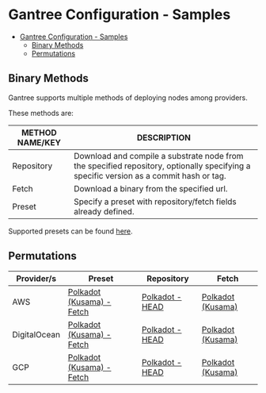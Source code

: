 # Gantree Configuration - Samples

- [Gantree Configuration - Samples](#gantree-configuration---samples)
  - [Binary Methods](#binary-methods)
  - [Permutations](#permutations)

## Binary Methods

Gantree supports multiple methods of deploying nodes among providers.

These methods are:

| METHOD NAME/KEY | DESCRIPTION                                                                                                                            |
| --------------- | -------------------------------------------------------------------------------------------------------------------------------------- |
| Repository      | Download and compile a substrate node from the specified repository, optionally specifying a specific version as a commit hash or tag. |
| Fetch           | Download a binary from the specified url.                                                                                              
| Preset          | Specify a preset with repository/fetch fields already defined.                                                                         |

Supported presets can be found [here](../../src/static_data/binary_presets.json).

## Permutations

| Provider/s   | Preset                                                                            | Repository                                                                  | Fetch                                                                    |
| ------------ | --------------------------------------------------------------------------------- | --------------------------------------------------------------------------- | ------------------------------------------------------------------------ |
| AWS          | [Polkadot (Kusama) - Fetch](../../samples/config/preset/polkadot_aws.sample.json) | [Polkadot - HEAD](../../samples/config/repository/polkadot_aws.sample.json) | [Polkadot (Kusama)](../../samples/config/fetch/polkadot_aws.sample.json) |
| DigitalOcean | [Polkadot (Kusama) - Fetch](../../samples/config/preset/polkadot_do.sample.json)  | [Polkadot - HEAD](../../samples/config/repository/polkadot_do.sample.json)  | [Polkadot (Kusama)](../../samples/config/fetch/polkadot_do.sample.json)  |
| GCP          | [Polkadot (Kusama) - Fetch](../../samples/config/preset/polkadot_gcp.sample.json) | [Polkadot - HEAD](../../samples/config/repository/polkadot_gcp.sample.json) | [Polkadot (Kusama)](../../samples/config/fetch/polkadot_gcp.sample.json) |
